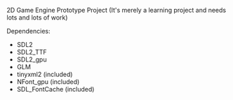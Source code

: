 2D Game Engine Prototype Project (It's merely a learning project and needs lots and lots of work)

Dependencies:
- SDL2
- SDL2_TTF
- SDL2_gpu
- GLM
- tinyxml2 (included)
- NFont_gpu (included)
- SDL_FontCache (included)

